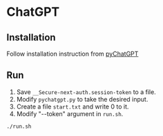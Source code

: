 # ChatGPT

## Installation

Follow installation instruction from [pyChatGPT](https://github.com/terry3041/pyChatGPT)

## Run
1. Save `__Secure-next-auth.session-token` to a file.
2. Modify `pychatgpt.py` to take the desired input.
3. Create a file `start.txt` and write 0 to it.
4. Modify "--token" argument in `run.sh`.

```sh
./run.sh
```
